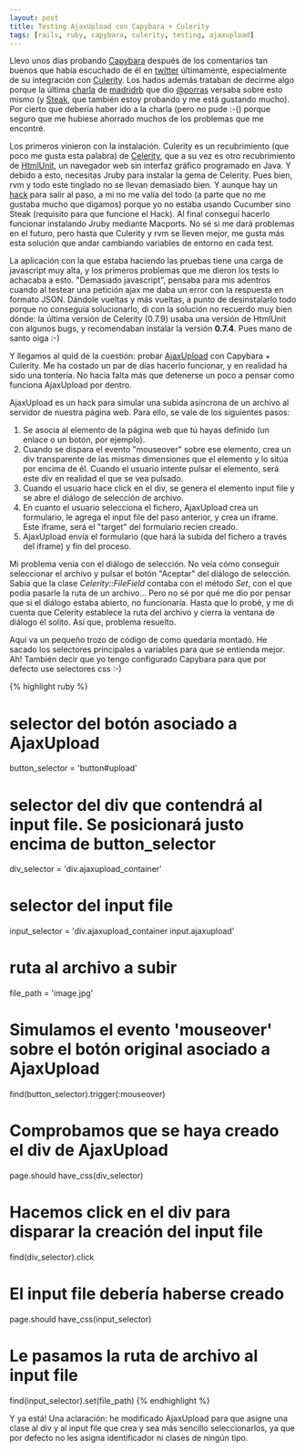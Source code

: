 ```yaml
--- 
layout: post
title: Testing AjaxUpload con Capybara + Culerity
tags: [rails, ruby, capybara, culerity, testing, ajaxupload]
---
```

Llevo unos días probando [Capybara][] después de los comentarios tan buenos que había escuchado de él en [twitter][] últimamente, especialmente de su integración con [Culerity][]. Los hados además trataban de decirme algo porque la última [charla][] de [madridrb][] que dio [@porras][] versaba sobre esto mismo (y [Steak][], que también estoy probando y me está gustando mucho). Por cierto que debería haber ido a la charla (pero no pude :-() porque seguro que me hubiese ahorrado muchos de los problemas que me encontré.

Los primeros vinieron con la instalación. Culerity es un recubrimiento (que poco me gusta esta palabra) de [Celerity][], que a su vez es otro recubrimiento de [HtmlUnit][], un navegador web sin interfaz gráfico programado en Java. Y debido a esto, necesitas Jruby para instalar la gema de Celerity. Pues bien, rvm y todo este tinglado no se llevan demasiado bien. Y aunque hay un [hack][] para salir al paso, a mi no me valía del todo (a parte que no me gustaba mucho que digamos) porque yo no estaba usando Cucumber sino Steak (requisito para que funcione el Hack). Al final conseguí hacerlo funcionar instalando Jruby mediante Macports. No sé si me dará problemas en el futuro, pero hasta que Culerity y rvm se lleven mejor, me gusta más esta solución que andar cambiando variables de entorno en cada test.

La aplicación con la que estaba haciendo las pruebas tiene una carga de javascript muy alta, y los primeros problemas que me dieron los tests lo achacaba a esto. "Demasiado javascript", pensaba para mis adentros cuando al testear una petición ajax me daba un error con la respuesta en formato JSON. Dándole vueltas y más vueltas, a punto de desinstalarlo todo porque no conseguía solucionarlo, di con la solución no recuerdo muy bien dónde: la última versión de Celerity (0.7.9) usaba una versión de HtmlUnit con algunos bugs, y recomendaban instalar la versión **0.7.4**. Pues mano de santo oiga :-)

Y llegamos al quid de la cuestión: probar [AjaxUpload][] con Capybara + Culerity. Me ha costado un par de días hacerlo funcionar, y en realidad ha sido una tontería. No hacía falta más que detenerse un poco a pensar como funciona AjaxUpload por dentro.

AjaxUpload es un hack para simular una subida asíncrona de un archivo al servidor de nuestra página web. Para ello, se vale de los siguientes pasos:

1.	Se asocia al elemento de la página web que tú hayas definido (un enlace o un botón, por ejemplo).
2.	Cuando se dispara el evento "mouseover" sobre ese elemento, crea un div transparente de las mismas dimensiones que el elemento y lo sitúa por encima de él. Cuando el usuario intente pulsar el elemento, será este div en realidad el que se vea pulsado.
3.	Cuando el usuario hace click en el div, se genera el elemento input file y se abre el diálogo de selección de archivo.
4.	En cuanto el usuario selecciona el fichero, AjaxUpload crea un formulario, le agrega el input file del paso anterior, y crea un iframe. Este iframe, será el "target" del formulario recien creado.
5.	AjaxUpload envía el formulario (que hará la subida del fichero a través del iframe) y fin del proceso.
	
Mi problema venía con el diálogo de selección. No veía cómo conseguir seleccionar el archivo y pulsar el botón "Aceptar" del diálogo de selección. Sabía que la clase *Celerity::FileField* contaba con el método *Set*, con el que podía pasarle la ruta de un archivo... Pero no sé por qué me dio por pensar que si el diálogo estaba abierto, no funcionaría. Hasta que lo probé, y me di cuenta que Celerity establece la ruta del archivo y cierra la ventana de diálogo él solito. Así que, problema resuelto.

Aquí va un pequeño trozo de código de como quedaría montado. He sacado los selectores principales a variables para que se entienda mejor. Ah! También decir que yo tengo configurado Capybara para que por defecto use selectores css :-)

{% highlight ruby %}
# selector del botón asociado a AjaxUpload
button_selector = 'button#upload'
# selector del div que contendrá al input file. Se posicionará justo encima de button_selector
div_selector = 'div.ajaxupload_container'
# selector del input file
input_selector = 'div.ajaxupload_container input.ajaxupload'
# ruta al archivo a subir
file_path = 'image.jpg'

# Simulamos el evento 'mouseover' sobre el botón original asociado a AjaxUpload
find(button_selector).trigger(:mouseover)

# Comprobamos que se haya creado el div de AjaxUpload
page.should have_css(div_selector)

# Hacemos click en el div para disparar la creación del input file
find(div_selector).click

# El input file debería haberse creado
page.should have_css(input_selector)

# Le pasamos la ruta de archivo al input file
find(input_selector).set(file_path)
{% endhighlight %}

Y ya está! Una aclaración: he modificado AjaxUpload para que asigne una clase al div y al input file que crea y sea más sencillo seleccionarlos, ya que por defecto no les asigna identificador ni clases de ningún tipo.	

[capybara]: http://github.com/jnicklas/capybara
[twitter]: http://twitter.com/albertoperdomo/status/9643469318
[culerity]: http://github.com/langalex/culerity
[charla]: http://github.com/porras/madrid-rb-feb-2010
[madridrb]: http://twitter.com/madridrb
[@porras]: http://twitter.com/porras
[steak]: http://github.com/cavalle/steak
[celerity]: http://github.com/jarib/celerity
[htmlunit]: http://htmlunit.sourceforge.net/
[hack]: http://rvm.beginrescueend.com/integration/culerty/
[ajaxupload]: http://valums.com/ajax-upload/
